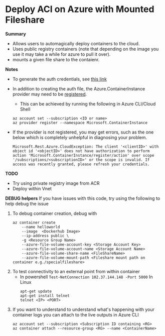 # Deploy ACI on Azure with Mounted Fileshare

**Summary**
- Allows users to automagically deploy containers to the cloud.
- Uses public registry containers (note that depending on the image you use it may take a while for azure to pull it over).
- mounts a given file share to the contaienr.

**Notes**
- To generate the auth credentials, see [this link](https://github.com/Azure/azure-libraries-for-net/blob/master/AUTH.md) 
- In addition to creating the auth file, the Azure.ContainerInstance provider may need to be [registered](https://docs.microsoft.com/en-us/azure/azure-resource-manager/troubleshooting/error-register-resource-provider?tabs=azure-cli).
  - This can be achieved by running the following in Azure CLI/Cloud Shell
  ```
  az account set --subscription <ID or name>
  az provider register --namespace Microsoft.ContainerInstance
  ```
  
- If the provider is not registered, you may get errors, such as the one below which is completely unhelpful in diagnosing your problem.
    ```
    Microsoft.Rest.Azure.CloudException: The client '<clientID>' with object id '<objectID>' does not have authorization to perform action 'Microsoft.ContainerInstance/register/action' over scope '/subscriptions/<subscriptionID>' or the scope is invalid. If access was recently granted, please refresh your credentials.
  ```
  
        
**TODO**
- Try using private registry image from ACR
- Deploy within Vnet

**DEBUG helpers**
If you have issues with this code, try using the following to help debug the issue

 1. To debug container creation, debug with
    ```
    az container create
        --name helloworld
        --image  <Dockerhub Image>
        --ip-address public \
        -g <Resource Group Name>
        --azure-file-volume-account-key <Storage Account Key>
        --azure-file-volume-account-name <Storage Account Name>
        --azure-file-volume-share-name <FileShareName>
        --azure-file-volume-mount-path <Fileshare mount path on container e.g./specialfileshare>
    ```
 2. To test connectivity to an external point from within container
    - In powershell ```Test-NetConnection 102.37.144.148 -Port 5000```
     In Linux
        ```
        apt-get update
        apt-get install telnet
        telnet <IP> <PORT>
        ```
3. If you want to understand to understand what's happening with your container logs you can attach to the live outputs in Azure CLI
    ```
    az account set --subscription <Subscription ID containing <RG>
    az container attach --resource-group <RG> --name <ContainerName>
    ```